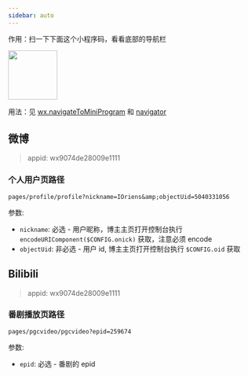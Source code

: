 ```yaml
---
sidebar: auto
---
```



作用：扫一下下面这个小程序码，看看底部的导航栏

<img src="https://ws1.sinaimg.cn/large/005v6Imcly1g1avtg1916j309k09k0uc.jpg" width="100">

用法：见 [wx.navigateToMiniProgram](https://developers.weixin.qq.com/miniprogram/dev/api/wx.navigateToMiniProgram.html) 和 [navigator](https://developers.weixin.qq.com/miniprogram/dev/component/navigator.html?search-key=navigator)

## 微博

> appid: wx9074de28009e1111

### 个人用户页路径
```
pages/profile/profile?nickname=IOriens&amp;objectUid=5040331056
```

参数:
- `nickname`: 必选 - 用户昵称，博主主页打开控制台执行 `encodeURIComponent($CONFIG.onick)` 获取，注意必须 encode
- `objectUid`: 非必选 - 用户 id, 博主主页打开控制台执行 `$CONFIG.oid` 获取

## Bilibili

> appid: wx9074de28009e1111

### 番剧播放页路径
```
pages/pgcvideo/pgcvideo?epid=259674
```
参数:
- `epid`: 必选 - 番剧的 epid


